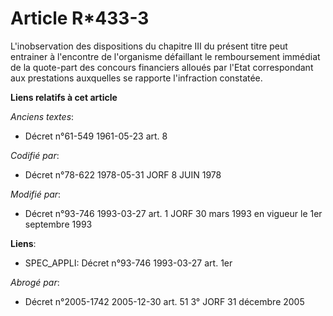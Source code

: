 # Article R*433-3

L'inobservation des dispositions du chapitre III du présent titre peut entrainer à l'encontre de l'organisme défaillant le
remboursement immédiat de la quote-part des concours financiers alloués par l'Etat correspondant aux prestations auxquelles
se rapporte l'infraction constatée.

**Liens relatifs à cet article**

_Anciens textes_:

  - Décret n°61-549 1961-05-23 art. 8

_Codifié par_:

  - Décret n°78-622 1978-05-31 JORF 8 JUIN 1978

_Modifié par_:

  - Décret n°93-746 1993-03-27 art. 1 JORF 30 mars 1993 en vigueur le 1er septembre 1993

**Liens**:

  - SPEC_APPLI: Décret n°93-746 1993-03-27 art. 1er

_Abrogé par_:

  - Décret n°2005-1742 2005-12-30 art. 51 3° JORF 31 décembre 2005
